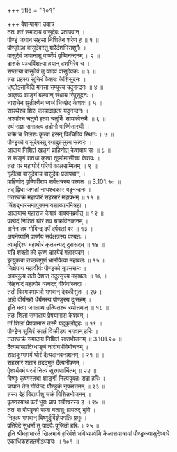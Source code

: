 +++
title = "१०१"

+++
वैशम्पायन उवाच  
ततः शरं समादाय वासुदेवः प्रतापवान् ।  
पौण्ड्रं जघान सहसा निशितेन शरेण ह ॥ १ ॥  
पौण्ड्रोऽथ वासुदेवस्तु शरैर्दशभिराशुगैः ।  
वासुदेवं जघानाशु वार्ष्णेयं वृष्णिनन्दनम् ॥ २ ॥  
दारुकं पञ्चविंशत्या हयान् दशभिरेव च ।  
सप्तत्या वासुदेवं तु यादवं वासुदेवकः ॥ ३ ॥  
ततः प्रहस्य सुचिरं केशवः केशिसूदनः ।  
धृष्टोऽसाविति मनसा सम्पूज्य यदुनन्दनः ॥ ४ ॥  
आकृष्य शार्ङ्गं बलवान् संधाय रिपुसूदनः ।  
नाराचेन सुतीक्ष्णेन ध्वजं चिच्छेद केशवः ॥ ५ ॥  
सारथेश्च शिरः कायादाहृत्य यदुनन्दनः ।  
अश्वांश्च चतुरो हत्वा चतुर्भिः सायकोत्तमैः ॥ ६ ॥  
रथं राज्ञः समाहत्य तदोभौ पार्ष्णिसारथी ।  
चक्रे च तिलशः कृत्वा हसन् किंचिदिव स्थितः ॥ ७ ॥  
पौण्ड्रको वासुदेवस्तु रथादुत्प्लुत्य सत्वरः ।  
आदाय निशितं खङ्गं प्राहिणोत् केशवाय सः ॥ ८ ॥  
स खङ्गं शतधा कृत्वा तूष्णोमासीच्च केशवः ।  
ततः परं महाघोरं परिघं कालसम्मितम् ॥ ९ ॥  
गृहीत्वा वासुदेवाय वासुदेवः प्रतापवान् ।  
प्राहिणोद् वृष्णिवीराय सर्वक्षत्रस्य पश्यतः ॥ 3.101.१० ॥  
तद् द्विधा जगतां नाथश्चकार यदुनन्दनः ।  
ततश्चक्रं महाघोरं सहस्रारं महाप्रभम् ॥ ११ ॥  
त्रिंशद्भारसमायुक्तमायसाख्यममित्रहा ।  
आदायाथ महाराज केशवं वाक्यमब्रवीत् ॥ १२ ॥  
पश्येदं निशितं घोरं तव चक्रविनाशनम् ।  
अनेन तव गोविन्द दर्पं दर्पवतां वर ॥ १३ ॥  
अपनेष्यामि वार्ष्णेय सर्वक्षत्रस्य पश्यतः ।  
त्वामुद्दिश्य महाघोरं कृतमन्यद् दुरासदम् ॥ १४ ॥  
यदि शक्तो हरे कृष्ण दारयेदं महास्पदम् ।  
इत्युक्त्वा तच्छतगुणं भ्रामयित्वा महाबलः ॥ १५ ॥  
चिक्षेपाथ महावीर्यः पौण्ड्रको नृपसत्तमः ।  
अवप्लुत्य ततो देशात् तदुत्सृज्य महाबलः ॥ १६ ॥  
सिंहनादं महाघोरं व्यनदद् वीर्यवांस्तदा ।  
ततो विस्मयमापन्नो भगवान् देवकीसुतः ॥ २७ ॥  
अहो वीर्यमहो धैर्यमस्य पौण्ड्रस्य दुःसहम् ।  
इति मत्वा जगन्नाथ उत्थितश्च रथोत्तमात् ॥ १८ ॥  
ततः शिलां समादाय प्रेषयामास केशवम् ।  
तां शिलां प्रेषयामास तस्मै यदुकुलोद्वहः ॥ १९ ॥  
पौण्ड्रेण सुचिरं कालं विक्रीड्य भगवान् हरिः ।  
ततश्चक्रं समादाय निशितं रक्तभोजनम् ॥ 3.101.२० ॥  
दैत्यमांसप्रदिग्धाङ्गं नारीगर्भविमोचनम् ।  
शातकुम्भमयं घोरं दैत्यदानवनाशनम् ॥ २१ ॥ ।  
सहस्रारं शतारं तदद्भुतं दैत्यभीषणम् ।  
ऐश्वर्यवर्म परमं नित्यं सुरगणार्चितम् ॥ २२ ॥  
विष्णुः कृष्णस्तथा शार्ङ्गी नित्ययुक्तः सदा हरिः ।  
जघान तेन गोविन्दः पौण्ड्रकं नृपसत्तमम् ॥ २३ ॥  
तस्य देहं विदार्याशु चक्रं पिशितभोजनम् ।  
कृष्णस्याथ करं भूयः प्राप सर्वेश्वरस्य ह ॥ २४ ॥  
ततः स पौण्ड्रको राजा गतासुः प्रापतद् भुवि ।  
निहत्य भगवान् विष्णुर्दुर्विज्ञेयगतिः प्रभुः ।  
प्रतिपेदे सुधर्मां तु यादवैः पूजितो हरिः ॥ २५ ॥  
इति श्रीमहाभारते खिलभागे हरिवंशे भविष्यपर्वणि कैलासयात्रायां पौण्ड्रकवासुदेववधे  
एकाधिकशततमोऽध्यायः ॥ १०१ ॥